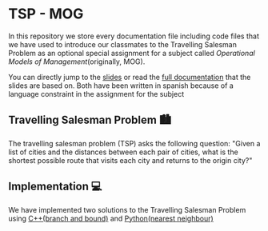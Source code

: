 # TSP - MOG

In this repository we store every documentation file including code files that we have used to introduce our classmates to the Travelling Salesman Problem as an optional special assignment for a subject called *Operational Models of Management*(originally, MOG).

You can directly jump to the [slides](slides.pdf) or read the [full documentation](tsp.pdf) that the slides are based on. Both have been written in spanish  because of a language constraint in the assignment for the subject

## Travelling Salesman Problem 🏙

The travelling salesman problem (TSP) asks the following question: "Given a list of cities and the distances between each pair of cities, what is the shortest possible route that visits each city and returns to the origin city?"

## Implementation 💻

We have implemented two solutions to the Travelling Salesman Problem using [C++(branch and bound)](branch-bound.cpp) and [Python(nearest neighbour)](tsp.py)
